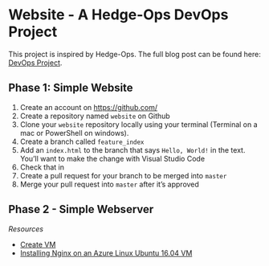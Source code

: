 # Website - A Hedge-Ops DevOps Project

This project is inspired by Hedge-Ops. The full blog post can be found here: [DevOps Project](http://hedge-ops.com/devops-project/).

## Phase 1: Simple Website
1. Create an account on https://github.com/
2. Create a repository named ```website``` on Github
3. Clone your ```website``` repository locally using your terminal (Terminal on a mac or PowerShell on windows).
4. Create a branch called ```feature_index```
5. Add an ```index.html``` to the branch that says ```Hello, World!``` in the text. You’ll want to make the change with Visual Studio Code
6. Check that in
7. Create a pull request for your branch to be merged into ```master```
8. Merge your pull request into ```master``` after it’s approved

## Phase 2 - Simple Webserver

*Resources*

* [Create VM](https://docs.microsoft.com/en-us/azure/virtual-machines/linux/quick-create-portal)
* [Installing Nginx on an Azure Linux Ubuntu 16.04 VM](http://www.gigasacs.net/language/en/2016/05/11/installing-nginx-on-an-azure-linux-ubuntu-16-04-vm/)